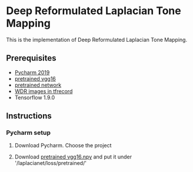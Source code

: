 # Deep Reformulated Laplacian Tone Mapping

This is the implementation of Deep Reformulated Laplacian Tone Mapping.

## Prerequisites
* [Pycharm 2019](https://www.jetbrains.com/pycharm/download/#section=linux)
* [pretrained vgg16](https://github.com/machrisaa/tensorflow-vgg)
* [pretrained network]()
* [WDR images in tfrecord]()
* Tensorflow 1.9.0

## Instructions
### Pycharm setup
1. Download Pycharm.  Choose the project 



2. Download [pretrained vgg16.npy](https://github.com/machrisaa/tensorflow-vgg) and put it under '/laplacianet/loss/pretrained/'
